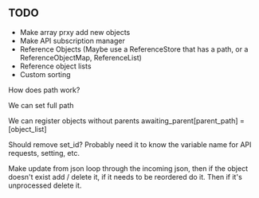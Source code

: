 
## TODO

* Make array prxy add new objects
* Make API subscription manager
* Reference Objects (Maybe use a ReferenceStore that has a path, or a ReferenceObjectMap, ReferenceList)
* Reference object lists
* Custom sorting

How does path work?

We can set full path

We can register objects without parents awaiting_parent[parent_path] = [object_list]

Should remove set_id? Probably need it to know the variable name for API requests, setting, etc.

Make update from json loop through the incoming json, then if the object doesn't exist add / delete it, if it needs to be reordered do it. Then if it's unprocessed delete it.